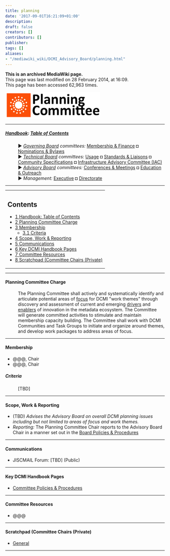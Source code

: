 ```yaml
---
title: planning
date: '2017-09-01T16:21:09+01:00'
description: 
draft: false
creators: []
contributors: []
publisher: 
tags: []
aliases:
- "/mediawiki_wiki/DCMI_Advisory_Board/planning.html"
---
```


 **This is an archived MediaWiki page.**  
This page was last modified on 28 February 2014, at 16:09.  
This page has been accessed 62,963 times.

[<img alt="Planning Committee logo" src="/mediawiki_wiki/images/Planning_Logo.png" width="300" height="84">](/mediawiki_wiki/images/Planning_Logo.png)

* * *

##### [Handbook](/mediawiki_wiki/DCMI_Handbook "DCMI Handbook"): [Table of Contents](/mediawiki_wiki/DCMI_Handbook/) 
<dl>
<dd> ► <i><a href="/mediawiki_wiki/DCMI_Governing_Board.md" title="DCMI Governing Board">Governing Board</a> committees:</i> <a href="/mediawiki_wiki/DCMI_Governing_Board/finance.md" title="DCMI Governing Board/finance">Membership &amp; Finance</a> ◘ <a href="/mediawiki_wiki/DCMI_Governing_Board/nominations.md" title="DCMI Governing Board/nominations">Nominations &amp; Bylaws</a> 
</dd>
<dd> ► <i><a href="/mediawiki_wiki/DCMI_Technical_Board.md" title="DCMI Technical Board">Technical Board</a> committees:</i> <a href="/mediawiki_wiki/DCMI_Technical_Board/usage.md" title="DCMI Technical Board/usage">Usage</a> ◘ <a href="/mediawiki_wiki/DCMI_Technical_Board/standards.md" title="DCMI Technical Board/standards">Standards &amp; Liaisons</a> ◘ <a href="/mediawiki_wiki/DCMI_Technical_Board/specifications.md" title="DCMI Technical Board/specifications">Community Specifications</a> ◘ <a href="/mediawiki_wiki/DCMI_Technical_Board/infrastructure.md" title="DCMI Technical Board/infrastructure">Infrastructure Advisory Committee (IAC)</a>
</dd>
<dd> ► <i><a href="/mediawiki_wiki/DCMI_Advisory_Board.md" title="DCMI Advisory Board">Advisory Board</a> committees:</i> <a href="/mediawiki_wiki/DCMI_Advisory_Board/meetings.md" title="DCMI Advisory Board/meetings">Conferences &amp; Meetings</a> ◘ <a href="/mediawiki_wiki/DCMI_Advisory_Board/documentation.md" title="DCMI Advisory Board/documentation">Education &amp; Outreach</a>
</dd>
<dd> ► <i>Management:</i> <a href="/mediawiki_wiki/Exec_Committee.md" title="Exec Committee">Executive</a> ◘ <a href="/mediawiki_wiki/Exec_Committee/directorate.md" title="Exec Committee/directorate">Directorate</a>
</dd>
</dl>

* * *

<table id="toc" class="toc">
  <tr>
    <td>
      <div id="toctitle">
        <h2>Contents</h2>
      </div>
      <ul>
        <li class="toclevel-1"><a href="#Handbook:_Table_of_Contents"><span class="tocnumber">1</span> <span class="toctext">Handbook: Table of Contents</span></a></li>
        <li class="toclevel-1 tocsection-1"><a href="#Planning_Committee_Charge"><span class="tocnumber">2</span> <span class="toctext">Planning Committee Charge</span></a></li>
        <li class="toclevel-1 tocsection-2">
          <a href="#Membership"><span class="tocnumber">3</span> <span class="toctext">Membership</span></a>
          <ul>
            <li class="toclevel-2 tocsection-3"><a href="#Criteria"><span class="tocnumber">3.1</span> <span class="toctext">Criteria</span></a></li>
          </ul>
        </li>
        <li class="toclevel-1 tocsection-4"><a href="#Scope.2C_Work_.26_Reporting"><span class="tocnumber">4</span> <span class="toctext">Scope, Work &amp; Reporting</span></a></li>
        <li class="toclevel-1 tocsection-5"><a href="#Communications"><span class="tocnumber">5</span> <span class="toctext">Communications</span></a></li>
        <li class="toclevel-1 tocsection-6"><a href="#Key_DCMI_Handbook_Pages"><span class="tocnumber">6</span> <span class="toctext">Key DCMI Handbook Pages</span></a></li>
        <li class="toclevel-1 tocsection-7"><a href="#Committee_Resources"><span class="tocnumber">7</span> <span class="toctext">Committee Resources</span></a></li>
        <li class="toclevel-1 tocsection-8"><a href="#Scratchpad_.28Committee_Chairs_.28Private.29"><span class="tocnumber">8</span> <span class="toctext">Scratchpad (Committee Chairs (Private)</span></a></li>
      </ul>
    </td>
  </tr>
</table>


* * *

#### Planning Committee Charge 
<dl><dd> The Planning Committee shall actively and systematically identify and articulate potential areas of <u>focus</u> for DCMI "work themes" through discovery and assessment of current and emerging <u>drivers</u> and <u>enablers</u> of innovation in the metadata ecosystem. The Committee will generate committed activities to stimulate and maintain membership capacity building. The Committee shall work with DCMI Communities and Task Groups to initiate and organize around themes, and develop work packages to address areas of focus.  
</dd></dl>

* * *

#### Membership 

- @@@, Chair
- @@@, Chair

##### Criteria 
<dl><dd> [TBD] 
</dd></dl>

* * *

#### Scope, Work & Reporting 

- (TBD) _Advises the Advisory Board on overall DCMI planning issues including but not limited to areas of focus and work themes._
- _Reporting:_ The Planning Committee Chair reports to the Advisory Board Chair in a manner set out in the [Board Policies & Procedures](/index.php?title=DCMI_Advisory_Board/procedures&action=edit&redlink=1 "DCMI Advisory Board/procedures (page does not exist)")

* * *

#### Communications 

- JISCMAIL Forum: [TBD] (Public)

* * *

#### Key DCMI Handbook Pages 

- [Committee Policies & Procedures](/index.php?title=DCMI_Advisory_Board/planning/procedures&action=edit&redlink=1 "DCMI Advisory Board/planning/procedures (page does not exist)")

* * *

#### Committee Resources 

- @@@

* * *

#### Scratchpad (Committee Chairs (Private) 

- [General](/index.php?title=DCMI_Advisory_Board/scratchpad/planning&action=edit&redlink=1 "DCMI Advisory Board/scratchpad/planning (page does not exist)")

* * *

